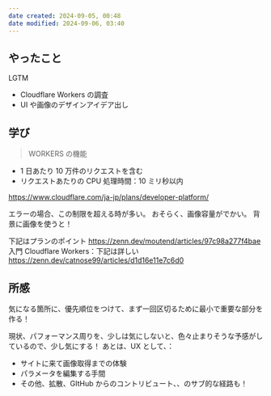 ```yaml
---
date created: 2024-09-05, 00:48
date modified: 2024-09-06, 03:40
---
```


## やったこと

LGTM

- Cloudflare Workers の調査
- UI や画像のデザインアイデア出し

## 学び

> WORKERS の機能

- 1 日あたり 10 万件のリクエストを含む
- リクエストあたりの CPU 処理時間：10 ミリ秒以内

https://www.cloudflare.com/ja-jp/plans/developer-platform/

エラーの場合、この制限を超える時が多い。
おそらく、画像容量がでかい。
背景に画像を使うと！

下記はプランのポイント
https://zenn.dev/moutend/articles/97c98a277f4bae
入門 Cloudflare Workers：下記は詳しい
https://zenn.dev/catnose99/articles/d1d16e11e7c6d0

## 所感

気になる箇所に、優先順位をつけて、まず一回区切るために最小で重要な部分を作る！

現状、パフォーマンス周りを、少しは気にしないと、色々止まりそうな予感がしているので、少し気にする！
あとは、UX として、：

- サイトに来て画像取得までの体験
- パラメータを編集する手間
- その他、拡散、GItHub からのコントリビュート、、のサブ的な経路も！
